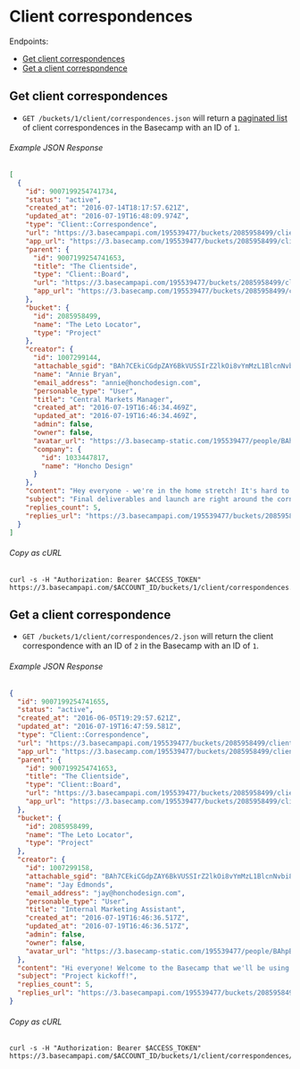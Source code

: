 Client correspondences
======================

Endpoints:

- [Get client correspondences](#get-client-correspondences)
- [Get a client correspondence](#get-a-client-correspondence)

Get client correspondences
--------------------------

* `GET /buckets/1/client/correspondences.json` will return a [paginated list][pagination] of client correspondences in the Basecamp with an ID of `1`.

###### Example JSON Response
<!-- START GET /buckets/1/client/correspondences.json -->
```json
[
  {
    "id": 9007199254741734,
    "status": "active",
    "created_at": "2016-07-14T18:17:57.621Z",
    "updated_at": "2016-07-19T16:48:09.974Z",
    "type": "Client::Correspondence",
    "url": "https://3.basecampapi.com/195539477/buckets/2085958499/client/correspondences/9007199254741734.json",
    "app_url": "https://3.basecamp.com/195539477/buckets/2085958499/client/correspondences/9007199254741734",
    "parent": {
      "id": 9007199254741653,
      "title": "The Clientside",
      "type": "Client::Board",
      "url": "https://3.basecampapi.com/195539477/buckets/2085958499/client/board.json",
      "app_url": "https://3.basecamp.com/195539477/buckets/2085958499/client/board"
    },
    "bucket": {
      "id": 2085958499,
      "name": "The Leto Locator",
      "type": "Project"
    },
    "creator": {
      "id": 1007299144,
      "attachable_sgid": "BAh7CEkiCGdpZAY6BkVUSSIrZ2lkOi8vYmMzL1BlcnNvbi8xMDA3Mjk5MTQ0P2V4cGlyZXNfaW4GOwBUSSIMcHVycG9zZQY7AFRJIg9hdHRhY2hhYmxlBjsAVEkiD2V4cGlyZXNfYXQGOwBUMA==--2e34d7611a9fcaeb82342d015a671cf5e998c036",
      "name": "Annie Bryan",
      "email_address": "annie@honchodesign.com",
      "personable_type": "User",
      "title": "Central Markets Manager",
      "created_at": "2016-07-19T16:46:34.469Z",
      "updated_at": "2016-07-19T16:46:34.469Z",
      "admin": false,
      "owner": false,
      "avatar_url": "https://3.basecamp-static.com/195539477/people/BAhpBEgqCjw=--8266bb0507508f3d46050d57b65924d5e2a005f3/avatar-64-x4",
      "company": {
        "id": 1033447817,
        "name": "Honcho Design"
      }
    },
    "content": "Hey everyone - we're in the home stretch! It's hard to believe how far we've come in just about 6 weeks. We've made incredible progress - created an in depth strategy and plan of attack, built an awesome experience and design, and backed it with incredible technology. We're so thrilled to be nearing the finish line - not just that we did it, but the way we did it.<br><br>\n\n  Of course, we're not quite there yet so we don't want to start celebrating just yet . We're running through our final bug fixes and those should be done today. We'll want one more pass by legal to take a look. And then of course, one more eyeball from the Leto team. In fact, we're in such good shape, we could even launch the site as-is - it's really solid.<br><br>\n\n  Please let us know if there's anything else on your minds before launch, but just wanted to report back that we're in good shape and on target to launch on schedule!",
    "subject": "Final deliverables and launch are right around the corner",
    "replies_count": 5,
    "replies_url": "https://3.basecampapi.com/195539477/buckets/2085958499/client/recordings/9007199254741734/replies.json"
  }
]
```
<!-- END GET /buckets/1/client/correspondences.json -->
###### Copy as cURL

``` shell
curl -s -H "Authorization: Bearer $ACCESS_TOKEN" https://3.basecampapi.com/$ACCOUNT_ID/buckets/1/client/correspondences.json
```

Get a client correspondence
---------------------------

* `GET /buckets/1/client/correspondences/2.json` will return the client correspondence with an ID of `2` in the Basecamp with an ID of `1`.

###### Example JSON Response
<!-- START GET /buckets/1/client/correspondences/2.json -->
```json
{
  "id": 9007199254741655,
  "status": "active",
  "created_at": "2016-06-05T19:29:57.621Z",
  "updated_at": "2016-07-19T16:47:59.581Z",
  "type": "Client::Correspondence",
  "url": "https://3.basecampapi.com/195539477/buckets/2085958499/client/correspondences/9007199254741655.json",
  "app_url": "https://3.basecamp.com/195539477/buckets/2085958499/client/correspondences/9007199254741655",
  "parent": {
    "id": 9007199254741653,
    "title": "The Clientside",
    "type": "Client::Board",
    "url": "https://3.basecampapi.com/195539477/buckets/2085958499/client/board.json",
    "app_url": "https://3.basecamp.com/195539477/buckets/2085958499/client/board"
  },
  "bucket": {
    "id": 2085958499,
    "name": "The Leto Locator",
    "type": "Project"
  },
  "creator": {
    "id": 1007299158,
    "attachable_sgid": "BAh7CEkiCGdpZAY6BkVUSSIrZ2lkOi8vYmMzL1BlcnNvbi8xMDA3Mjk5MTU4P2V4cGlyZXNfaW4GOwBUSSIMcHVycG9zZQY7AFRJIg9hdHRhY2hhYmxlBjsAVEkiD2V4cGlyZXNfYXQGOwBUMA==--266ad5cc9a64b96406e91a04289a6558dc55f13a",
    "name": "Jay Edmonds",
    "email_address": "jay@honchodesign.com",
    "personable_type": "User",
    "title": "Internal Marketing Assistant",
    "created_at": "2016-07-19T16:46:36.517Z",
    "updated_at": "2016-07-19T16:46:36.517Z",
    "admin": false,
    "owner": false,
    "avatar_url": "https://3.basecamp-static.com/195539477/people/BAhpBFYqCjw=--a96f4431592958f8d9d3e7c50f3b196ad46d9214/avatar-64-x4"
  },
  "content": "Hi everyone! Welcome to the Basecamp that we'll be using to collaboroate and manage the Leto Locator project.\n\n  We're particularly excited to bring on board our friends from Leto - Stephen, Miranda, and Beth. I know you guys have used Basecamp before, but so we're on the same page, we'll post a bunch of discussions, things for review, and todos to make sure we stay on the same page. We'll do our best to keep everyone looped in this way, instead of using email (which can be hard to keep people up to date on stuff.)\n\n  I also want to take a moment to introduce our team. It will be evolving and growing soon, but right now we've got some core team members: Myself as the Account Director, Annie as the Senior PM, Jared is our tech lead, Matt is our ACD, and Victor, of course, you know. A few people will be coming on to support us, but this will be your core team. You can, of course, reach out to any one of us at any time, but I'll ultimately be the one responsible for making sure you're happy with our work.\n\n  Again, can't tell you how excited we are to get started on this and all the other projects. Let's go, Leto!\n\n  -Jay",
  "subject": "Project kickoff!",
  "replies_count": 5,
  "replies_url": "https://3.basecampapi.com/195539477/buckets/2085958499/client/recordings/9007199254741655/replies.json"
}
```
<!-- END GET /buckets/1/client/correspondences/2.json -->
###### Copy as cURL

``` shell
curl -s -H "Authorization: Bearer $ACCESS_TOKEN" https://3.basecampapi.com/$ACCOUNT_ID/buckets/1/client/correspondences/2.json
```

[pagination]: https://github.com/basecamp/bc3-api/blob/master/README.md#pagination
